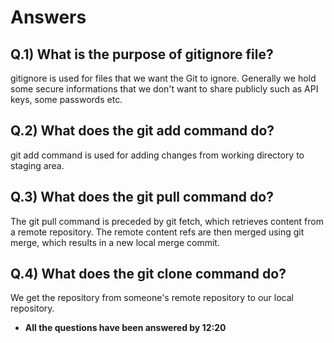 # Answers


## Q.1) What is the purpose of gitignore file? 
gitignore is used for files that we want the Git to ignore. Generally we hold some secure informations that we don't want to share publicly such as API keys, some passwords etc.

## Q.2) What does the git add command do? 
git add command is used for adding changes from working directory to staging area.

## Q.3) What does the git pull command do? 
The git pull command is preceded by git fetch, which retrieves content from a remote repository. The remote content refs are then merged using git merge, which results in a new local merge commit.

## Q.4) What does the git clone command do? 
We get the repository from someone's remote repository to our local repository.


- **All the questions have been answered by 12:20**

